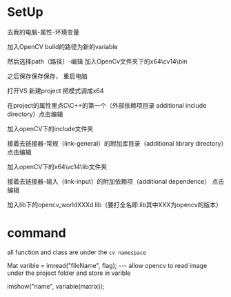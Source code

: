 # SetUp
去我的电脑-属性-环境变量

加入OpenCV build的路径为新的variable

然后选择path（路径）-编辑 加入OpenCv文件夹下的x64\cv14\bin

之后保存保存保存， 重启电脑


打开VS 新建project 把模式调成x64

在project的属性里点C\C++的第一个（外部依赖项目录 additional include directory）点击编辑

加入openCV下的include文件夹

接着去链接器-常规（link-general）的附加库目录（additional library directory）点击编辑

加入openCV下的x64\vc14\lib文件夹

接着去链接器-输入（link-input）的附加依赖项（additional dependence） 点击编辑

加入lib下的opencv_worldXXXd.lib（要打全名即.lib其中XXX为opencv的版本）



# command

all function and class are under the `cv namespace`

Mat varible = imread("fileName", flag); --- allow opencv to read image under the project folder and store in varible

imshow("name", variable(matrix));

